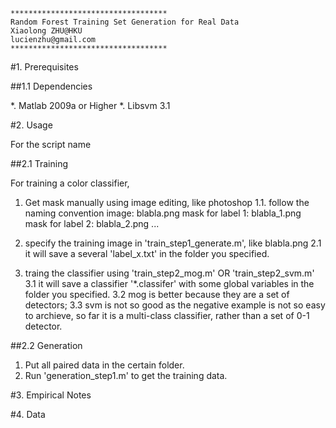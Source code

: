     ***********************************
    Random Forest Training Set Generation for Real Data
    Xiaolong ZHU@HKU
    lucienzhu@gmail.com
    ***********************************

#1. Prerequisites

##1.1 Dependencies

*. Matlab 2009a or Higher
*. Libsvm 3.1

#2. Usage

For the script name

##2.1 Training

For training a color classifier,
1. Get mask manually using image editing, like photoshop
    1.1. follow the naming convention
        image: blabla.png
        mask for label 1: blabla_1.png
        mask for label 2: blabla_2.png
        ...

2. specify the training image in 'train_step1_generate.m', like blabla.png
    2.1 it will save a several 'label_x.txt' in the folder you specified.

3. traing the classifier using 'train_step2_mog.m' OR 'train_step2_svm.m'
    3.1 it will save a classifier '*.classifer' with some global variables in the folder you specified.
    3.2 mog is better because they are a set of detectors;
    3.3 svm is not so good as the negative example is not so easy to archieve, so far it is a multi-class classifier, rather than a set of 0-1 detector.

##2.2 Generation
1. Put all paired data in the certain folder.
2. Run 'generation_step1.m' to get the training data.

#3. Empirical Notes

#4. Data

